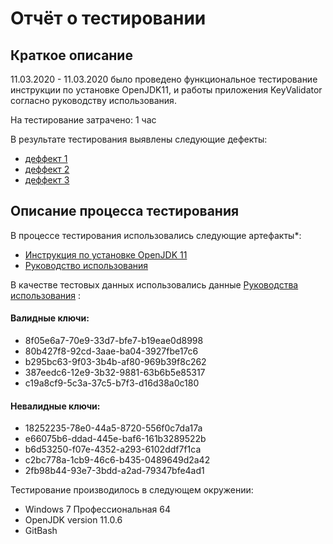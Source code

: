 # Отчёт о тестировании 

## Краткое описание

11.03.2020 - 11.03.2020 было проведено функциональное тестирование инструкции по установке OpenJDK11, и работы приложения KeyValidator согласно руководству использования.

На тестирование затрачено: 1 час

В результате тестирования выявлены следующие дефекты:
* [деффект 1](https://github.com/pldenn/java/issues/1)
* [деффект 2](https://github.com/pldenn/java/issues/2)
* [деффект 3](https://github.com/pldenn/java/issues/3)

## Описание процесса тестирования

В процессе тестирования использовались следующие артефакты*:
* [Инструкция по установке OpenJDK 11](openjdk11-manual.md)
* [Руководство использования](user-manual.md)


В качестве тестовых данных использовались данные [Руководства использования](user-manual.md) :
#### Валидные ключи:

* 8f05e6a7-70e9-33d7-bfe7-b19eae0d8998
* 80b427f8-92cd-3aae-ba04-3927fbe17c6
* b295bc63-9f03-3b4b-af80-969b39f8c262
* 387eedc6-12e9-3b32-9881-63b6b5e85317
* c19a8cf9-5c3a-37c5-b7f3-d16d38a0c180
#### Невалидные ключи:

* 18252235-78e0-44a5-8720-556f0c7da17a
* e66075b6-ddad-445e-baf6-161b3289522b
* b6d53250-f07e-4352-a293-6102ddf7f1ca
* c2bc778a-1cb9-46c6-b435-0489649d2a42
* 2fb98b44-93e7-3bdd-a2ad-79347bfe4ad1

Тестирование производилось в следующем окружении:
* Windows 7 Профессиональная 64
* OpenJDK version 11.0.6
* GitBash
